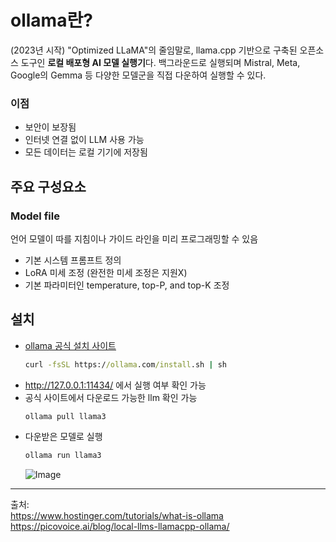 # ollama란?
(2023년 시작) "Optimized LLaMA"의 줄임말로, llama.cpp 기반으로 구축된 오픈소스 도구인 **로컬 배포형 AI 모델 실행기**다. 백그라운드로 실행되며 Mistral, Meta, Google의 Gemma 등 다양한 모델군을 직접 다운하여 실행할 수 있다.

### 이점
- 보안이 보장됨
- 인터넷 연결 없이 LLM 사용 가능
- 모든 데이터는 로컬 기기에 저장됨

## 주요 구성요소
### Model file
언어 모델이 따를 지침이나 가이드 라인을 미리 프로그래밍할 수 있음
- 기본 시스템 프롬프트 정의
- LoRA 미세 조정 (완전한 미세 조정은 지원X)
- 기본 파라미터인 temperature, top-P, and top-K 조정


## 설치
- [ollama 공식 설치 사이트](https://ollama.com/download/windows)
    ```cmd
    curl -fsSL https://ollama.com/install.sh | sh
    ```
- http://127.0.0.1:11434/ 에서 실행 여부 확인 가능
- 공식 사이트에서 다운로드 가능한 llm 확인 가능
    ```cmd
    ollama pull llama3
    ```
- 다운받은 모델로 실행
    ```cmd
    ollama run llama3
    ```
    ![Image](https://github.com/user-attachments/assets/03657c81-649b-4fc3-a320-232dc2c53b72)
---

출처:  
https://www.hostinger.com/tutorials/what-is-ollama  
https://picovoice.ai/blog/local-llms-llamacpp-ollama/  
